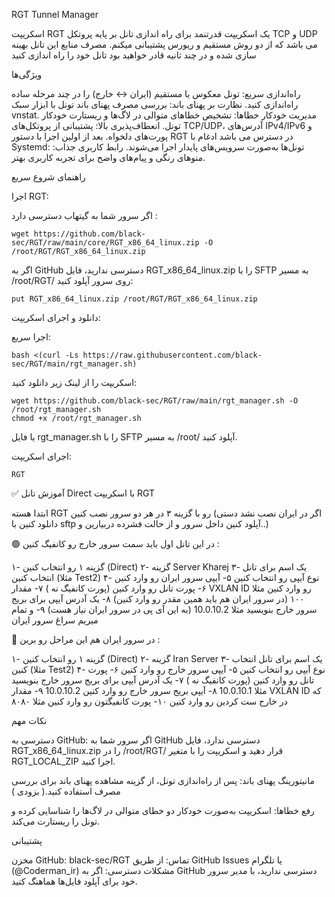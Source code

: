 RGT Tunnel Manager

اسکریپت RGT  یک اسکریپت قدرتنمد برای راه اندازی تانل بر پایه پروتکل TCP و UDP‌ می باشد که از دو روش مستقیم و ریورس پشتیبانی میکنم. مصرف منابع این تانل بهینه سازی شده و در چند ثانیه قادر خواهید بود تانل خود را راه اندازی کنید

ویژگی‌ها

راه‌اندازی سریع: تونل معکوس یا مستقیم (ایران ↔ خارج) را در چند مرحله ساده راه‌اندازی کنید.
نظارت بر پهنای باند: بررسی مصرف پهنای باند تونل با ابزار سبک vnstat.
مدیریت خودکار خطاها: تشخیص خطاهای متوالی در لاگ‌ها و ریستارت خودکار تونل.
انعطاف‌پذیری بالا: پشتیبانی از پروتکل‌های TCP/UDP، آدرس‌های IPv4/IPv6 و پورت‌های دلخواه.
بعد از اولین اجرا با دستور RGT در دسترس می باشد
ادغام با Systemd: تونل‌ها به‌صورت سرویس‌های پایدار اجرا می‌شوند.
رابط کاربری جذاب: منوهای رنگی و پیام‌های واضح برای تجربه کاربری بهتر.


راهنمای شروع سریع

اجرا RGT:

اگر سرور شما به گیتهاب دسترسی دارد :
```
wget https://github.com/black-sec/RGT/raw/main/core/RGT_x86_64_linux.zip -O /root/RGT/RGT_x86_64_linux.zip
```


اگر به GitHub دسترسی ندارید، فایل RGT_x86_64_linux.zip را با SFTP به مسیر /root/RGT/ روی سرور آپلود کنید:
```
put RGT_x86_64_linux.zip /root/RGT/RGT_x86_64_linux.zip
```

دانلود و اجرای اسکریپت:

اجرا سریع:
```
bash <(curl -Ls https://raw.githubusercontent.com/black-sec/RGT/main/rgt_manager.sh)
```

اسکریپت را از لینک زیر دانلود کنید:
```
wget https://github.com/black-sec/RGT/raw/main/rgt_manager.sh -O /root/rgt_manager.sh
chmod +x /root/rgt_manager.sh
```


یا فایل rgt_manager.sh را با SFTP به مسیر /root/ آپلود کنید.

اجرای اسکریپت:
```
RGT
```


✅ آموزش تانل Direct با اسکریپت RGT

ابتدا هسته RGT رو با گزینه ۳ در هر دو سرور نصب کنین (اگر در ایران نصب نشد دستی دانلود کنین با sftp آپلود کنین داخل سرور و از حالت فشرده دربیارین و..)

🟢 در این تانل اول باید سمت سرور خارج رو کانفیگ کنین :

۱- گزینه ۱ رو انتخاب کنین (Direct)
۲- گزینه Server Kharej
۳- یک اسم برای تانل انتخاب کنین (مثلا Test2)
۴- نوع آیپی رو انتخاب کنین 
۵- آيپی سرور ایران رو وارد کنین
۶- پورت تانل رو وارد کنین (پورت کانفیگ نه )
۷- مقدار  VXLAN ID رو وارد کنین مثلا ۱۰۰ (در سرور ایران هم باید همین مقدر رو وارد کنین)
۸- یک آدرس آیپی برای بریج سرور خارج بنویسید مثلا 10.0.10.2 (به این آی پی در سرور ایران نیاز هست)
۹- و تمام میریم سراغ سرور ایران

🔴 در سرور ایران هم این مراحل رو برین :

۱- گزینه ۱ رو انتخاب کنین (Direct)
۲- گزینه Iran Server
۳- یک اسم برای تانل انتخاب کنین (مثلا Test2)
۴- نوع آیپی رو انتخاب کنین 
۵- آيپی سرور خارج رو وارد کنین
۶- پورت تانل رو وارد کنین (پورت کانفیگ نه )
۷- یک آدرس آیپی برای بریج سرور خارج بنویسید مثلا 10.0.10.1
۸- آیپی بریج سرور خارج رو وارد کنین 10.0.10.2
۹- مقدار  VXLAN ID که در خارج ست کردین رو وارد کنین
۱۰- پورت کانفیگتون رو وارد کنین مثلا ۸۰۸۰

نکات مهم

دسترسی به GitHub: اگر سرور شما به GitHub دسترسی ندارد، فایل RGT_x86_64_linux.zip را در /root/RGT/ قرار دهید و اسکریپت را با متغیر RGT_LOCAL_ZIP اجرا کنید.

مانیتورینگ پهنای باند: پس از راه‌اندازی تونل، از گزینه مشاهده پهنای باند برای بررسی مصرف استفاده کنید.( بزودی )

رفع خطاها: اسکریپت به‌صورت خودکار دو خطای متوالی در لاگ‌ها را شناسایی کرده و تونل را ریستارت می‌کند.



پشتیبانی

مخزن GitHub: black-sec/RGT
تماس: از طریق GitHub Issues یا تلگرام (@Coderman_ir)
مشکلات دسترسی: اگر به GitHub دسترسی ندارید، با مدیر سرور خود برای آپلود فایل‌ها هماهنگ کنید.

